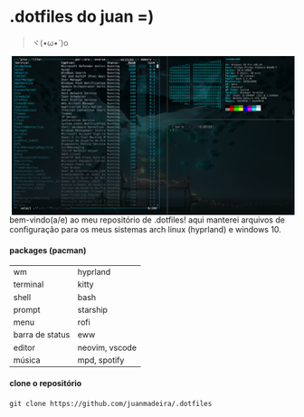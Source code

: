 # .dotfiles do juan =)
>ヾ(•ω•`)o
<p align="center">
	<img src="https://github.com/juanmadeira/.dotfiles/blob/main/.screenshots/windows-screenshot.png" align="right" width="500px" alt="windows screenshot" />
</p>
bem-vindo(a/e) ao meu repositório de .dotfiles! aqui manterei arquivos de configuração para os meus sistemas arch linux (hyprland) e windows 10.

#### packages (pacman)
|                 |                |
| --------------- | -------------- |
| wm              | hyprland       |
| terminal        | kitty          |
| shell           | bash           |
| prompt          | starship       |
| menu            | rofi           |
| barra de status | eww            |
| editor          | neovim, vscode |
| música          | mpd, spotify   |

#### clone o repositório
```code
git clone https://github.com/juanmadeira/.dotfiles
```